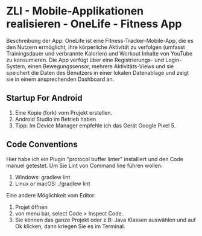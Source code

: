 # ZLI - Mobile-Applikationen realisieren - OneLife - Fitness App


Beschreibung der App: OneLife ist eine Fitness-Tracker-Mobile-App, die es den Nutzern ermöglicht, ihre körperliche Aktivität zu verfolgen (umfasst Trainingsdauer und verbrannte Kalorien) und Workout Inhalte von YouTube zu konsumieren. Die App verfügt über eine Registrierungs- und Login-System, einen Bewegungssensor, mehrere Aktivitäts-Views und sie speichert die Daten des Benutzers in einer lokalen Datenablage und zeigt sie in einem ansprechenden Dashboard an.

## Startup For Android

1. Eine Kopie (fork) vom Projekt erstellen.
2. Android Studio im Betrieb haben
3. Tipp: Im Device Manager empfehle ich das Gerät Google Pixel 5. 

## Code Conventions
Hier habe ich ein Plugin "protocol buffer linter" installiert und den Code manuel getestet. Um Sie Lint von Command line führen wollen:
1. Windows: gradlew lint
2. Linux or macOS: ./gradlew lint

Eine andere Möglichkeit vom Editor:
1. Projet öffnen
2. von menu bar, select Code > Inspect Code.
3. Sie können das ganze Projekt oder z.B: Java Klassen auswählen und auf Ok klicken, dann kriegen Sie es im Terminal.